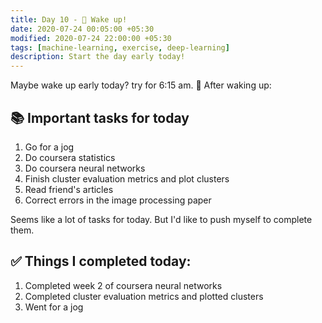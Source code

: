 ```yaml
---
title: Day 10 - 🛌 Wake up!
date: 2020-07-24 00:05:00 +05:30
modified: 2020-07-24 22:00:00 +05:30
tags: [machine-learning, exercise, deep-learning]
description: Start the day early today!
---
```


Maybe wake up early today? try for 6:15 am. 🥱
After waking up:

## 📚 Important tasks for today
1. Go for a jog
2. Do coursera statistics
3. Do coursera neural networks
4. Finish cluster evaluation metrics and plot clusters
5. Read friend's articles
6. Correct errors in the image processing paper

Seems like a lot of tasks for today. But I'd like to push myself to complete them.

## ✅ Things I completed today:

1. Completed week 2 of coursera neural networks
2. Completed cluster evaluation metrics and plotted clusters
3. Went for a jog